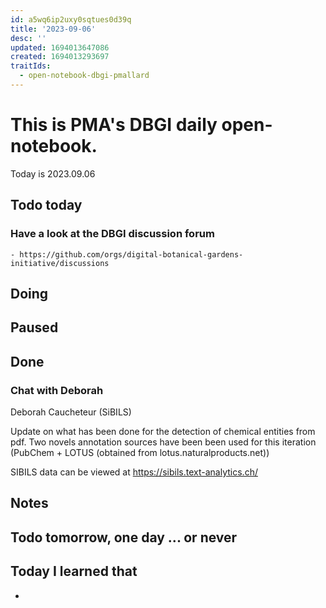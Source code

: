 ```yaml
---
id: a5wq6ip2uxy0sqtues0d39q
title: '2023-09-06'
desc: ''
updated: 1694013647086
created: 1694013293697
traitIds:
  - open-notebook-dbgi-pmallard
---
```



# This is PMA's DBGI daily open-notebook.

Today is 2023.09.06

## Todo today

### Have a look at the DBGI discussion forum
    - https://github.com/orgs/digital-botanical-gardens-initiative/discussions
###
###

## Doing

## Paused

## Done

### Chat with Deborah

Deborah Caucheteur (SiBILS)


Update on what has been done for the detection of chemical entities from pdf.
Two novels annotation sources have been been used for this iteration (PubChem + LOTUS (obtained from lotus.naturalproducts.net))

SIBILS data can be viewed at https://sibils.text-analytics.ch/




## Notes

## Todo tomorrow, one day ... or never

###
###
###


## Today I learned that

-